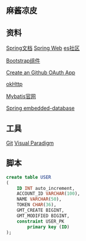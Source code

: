 ## 麻酱凉皮

## 资料
[Spring文档](https://spring.io/guides)
[Spring Web](https://spring.io/guides/gs/serving-web-content/)
[es社区](https://elasticsearch.cn/explore)

[Bootstrap组件](https://v3.bootcss.com/components/)

[Create an Github OAuth App](https://docs.github.com/en/developers/apps/building-oauth-apps/creating-an-oauth-app)

[okHttp](https://square.github.io/okhttp/)

[Mybatis官网](https://mybatis.org/mybatis-3/zh/getting-started.html)

[Spring embedded-database](https://docs.spring.io/spring-boot/docs/2.0.0.RC1/reference/htmlsingle/#boot-features-embedded-database-support)
## 工具
[Git](https://git-scm.com/download)
[Visual Paradigm](https://www.visual-paradigm.com)

## 脚本
```sql 
create table USER
(
	ID INT auto_increment,
	ACCOUNT_ID VARCHAR(100),
	NAME VARCHAR(50),
	TOKEN CHAR(36),
	GMT_CREATE BIGINT,
	GMT_MODIFIED BIGINT,
	constraint USER_PK
		primary key (ID)
);



```